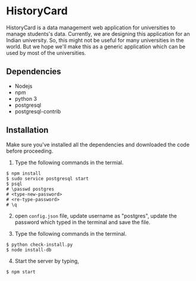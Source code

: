# HistoryCard

HistoryCard is a data management web application for universities to manage students's data. Currently, we are designing this application for an Indian university. So, this might not be useful for many universities in the world. But we hope we'll make this as a generic application which can be used by most of the universities.

## Dependencies

- Nodejs
- npm
- python 3
- postgresql
- postgresql-contrib

## Installation

Make sure you've installed all the dependencies and downloaded the code before proceeding.

1) Type the following commands in the termial.
```
$ npm install
$ sudo service postgresql start
$ psql
# \passwd postgres
# <type-new-password>
# <re-type-password>
# \q
```
2) open `config.json` file, update username as "postgres", update the password which typed in the terminal and save the file.

3) Type the following commands in the terminal.
```
$ python check-install.py
$ node install-db
```
4) Start the server by typing,
```
$ npm start
```
